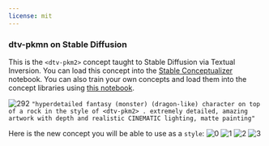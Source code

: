 ```yaml
---
license: mit
---
```

### dtv-pkmn on Stable Diffusion
This is the `<dtv-pkm2>` concept taught to Stable Diffusion via Textual Inversion. You can load this concept into the [Stable Conceptualizer](https://colab.research.google.com/github/huggingface/notebooks/blob/main/diffusers/stable_conceptualizer_inference.ipynb) notebook. You can also train your own concepts and load them into the concept libraries using [this notebook](https://colab.research.google.com/github/huggingface/notebooks/blob/main/diffusers/sd_textual_inversion_training.ipynb).

![<dtv-pkm2ex> 292](https://i.ibb.co/X8f3Q1h/image-2022-09-16-212332924.png)
`"hyperdetailed fantasy (monster) (dragon-like) character on top of a rock in the style of <dtv-pkm2> . extremely detailed, amazing artwork with depth and realistic CINEMATIC lighting, matte painting"`

Here is the new concept you will be able to use as a `style`:
![<dtv-pkm2> 0](https://huggingface.co/sd-concepts-library/dtv-pkmn/resolve/main/concept_images/1.jpeg)
![<dtv-pkm2> 1](https://huggingface.co/sd-concepts-library/dtv-pkmn/resolve/main/concept_images/0.jpeg)
![<dtv-pkm2> 2](https://huggingface.co/sd-concepts-library/dtv-pkmn/resolve/main/concept_images/2.jpeg)
![<dtv-pkm2> 3](https://huggingface.co/sd-concepts-library/dtv-pkmn/resolve/main/concept_images/3.jpeg)

